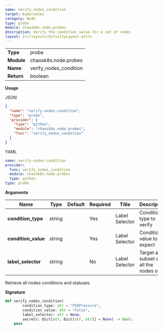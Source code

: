 ```yaml
---
name: verify_nodes_condition
target: Kubernetes
category: Node
type: probe
module: chaosk8s.node.probes
description: Verify the condition value for a set of nodes
layout: src/layouts/ActivityLayout.astro
---
```


|            |                          |
| ---------- | ------------------------ |
| **Type**   | probe                   |
| **Module** | chaosk8s.node.probes |
| **Name**   | verify_nodes_condition  |
| **Return** | boolean                     |

**Usage**

JSON

```json
{
  "name": "verify-nodes-condition",
  "type": "probe",
  "provider": {
    "type": "python",
    "module": "chaosk8s.node.probes",
    "func": "verify_nodes_condition"
  }
}
```

YAML

```yaml
name: verify-nodes-condition
provider:
  func: verify_nodes_condition
  module: chaosk8s.node.probes
  type: python
type: probe
```

**Arguments**

| Name          | Type   | Default   | Required | Title         | Description                                 |  Placeholder |
| ------------- | ------ | --------- | -------- | ------------- | ------------------------------------------- | ------------ |
| **condition_type** | string |     | Yes       | Label Selector | Condition type to verify      | PIDPressure |
| **condition_value** | string |     | Yes       | Label Selector | Condition value to expect      | False |
| **label_selector** | string |     | No       | Label Selector | Target a subset of all the nodes only      | |

Retrieve all nodes conditions and statuses.

**Signature**

```python
def verify_nodes_condition(
        condition_type: str = "PIDPressure",
        condition_value: str = "False",
        label_selector: str = None,
        secrets: Dict[str, Dict[str, str]] = None) -> bool:
    pass
```
